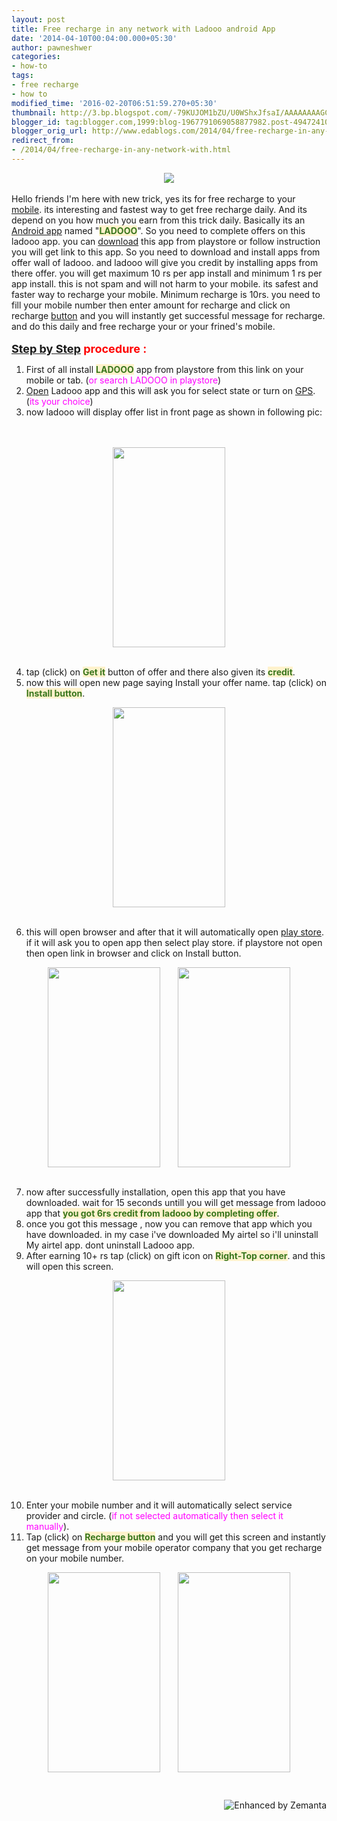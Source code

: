 ```yaml
---
layout: post
title: Free recharge in any network with Ladooo android App
date: '2014-04-10T00:04:00.000+05:30'
author: pawneshwer
categories:
- how-to
tags:
- free recharge
- how to
modified_time: '2016-02-20T06:51:59.270+05:30'
thumbnail: http://3.bp.blogspot.com/-79KUJOM1bZU/U0WShxJfsaI/AAAAAAAAGCw/Row0K4avT_o/s72-c/unnamed.png
blogger_id: tag:blogger.com,1999:blog-1967791069058877982.post-4947241031337021027
blogger_orig_url: http://www.edablogs.com/2014/04/free-recharge-in-any-network-with.html
redirect_from:
- /2014/04/free-recharge-in-any-network-with.html
---
```


<div dir="ltr" style="text-align: left;" trbidi="on"><div class="separator" style="clear: both; text-align: center;"><a href="http://3.bp.blogspot.com/-79KUJOM1bZU/U0WShxJfsaI/AAAAAAAAGCw/Row0K4avT_o/s1600/unnamed.png" imageanchor="1" style="margin-left: 1em; margin-right: 1em;"><img border="0" src="http://3.bp.blogspot.com/-79KUJOM1bZU/U0WShxJfsaI/AAAAAAAAGCw/Row0K4avT_o/s1600/unnamed.png" /></a></div><br />Hello friends I'm here with new trick, yes its for free recharge to your <a class="zem_slink" href="http://en.wikipedia.org/wiki/Mobile_app" rel="wikipedia" target="_blank" title="Mobile app">mobile</a>. its interesting and fastest way to get free recharge daily. And its depend on you how much you earn from this trick daily. Basically its an <a class="zem_slink" href="http://code.google.com/android/" rel="homepage" target="_blank" title="Android">Android app</a> named "<span style="background-color: #fff2cc;"><span style="color: #38761d;"><b>LADOOO</b></span></span>". So you need to complete offers on this ladooo app. you can <a class="zem_slink" href="http://en.wikipedia.org/wiki/Uploading_and_downloading" rel="wikipedia" target="_blank" title="Uploading and downloading">download</a> this app from playstore or follow instruction you will get link to this app. So you need to download and install apps from offer wall of ladooo. and ladooo will give you credit by installing apps from there offer. you will get maximum 10 rs per app install and minimum 1 rs per app install. this is not spam and will not harm to your mobile. its safest and faster way to recharge your mobile. Minimum recharge is 10rs. you need to fill your mobile number then enter amount for recharge and click on recharge <a class="zem_slink" href="http://en.wikipedia.org/wiki/Button" rel="wikipedia" target="_blank" title="Button">button</a> and you will instantly get successful message for recharge. and do this daily and free recharge your or your frined's mobile.<br /><br /><b><span style="color: red; font-size: large;"><a class="zem_slink" href="http://en.wikipedia.org/wiki/Step_by_Step_%28TV_series%29" rel="wikipedia" target="_blank" title="Step by Step (TV series)">Step by Step</a> procedure :</span></b><br /><div class="separator" style="clear: both; text-align: center;"></div><div style="text-align: left;"></div><ol style="text-align: left;"><li>First of all install <span style="background-color: #fff2cc;"><span style="color: #38761d;"><b>LADOOO</b></span></span> app from playstore from this link on your mobile or tab. (<span style="color: magenta;">or search LADOOO in playstore</span>)</li><li><a class="zem_slink" href="http://www.google.com/finance?q=NASDAQ:OPEN" rel="googlefinance" target="_blank" title="NASDAQ: OPEN">Open</a> Ladooo app and this will ask you for select state or turn on <a class="zem_slink" href="http://en.wikipedia.org/wiki/Global_Positioning_System" rel="wikipedia" target="_blank" title="Global Positioning System">GPS</a>. (<span style="color: magenta;">its your choice</span>)</li><li>now ladooo will display offer list in front page as shown in following pic:</li></ol><br /><br /><div class="separator" style="clear: both; text-align: center;"><a href="http://3.bp.blogspot.com/-lT_kxqagPoM/U0WM-nHV2XI/AAAAAAAAGCE/4ez7bZOyQtc/s1600/Screenshot_2014-04-09-23-31-55.png" imageanchor="1" style="margin-left: 1em; margin-right: 1em;"><img border="0" src="http://3.bp.blogspot.com/-lT_kxqagPoM/U0WM-nHV2XI/AAAAAAAAGCE/4ez7bZOyQtc/s1600/Screenshot_2014-04-09-23-31-55.png" height="320" width="180" /></a></div><div class="separator" style="clear: both; text-align: center;"><br /></div><div class="separator" style="clear: both; text-align: left;"></div><ol start="4" style="text-align: left;"><li>tap (click) on <span style="background-color: #fff2cc;"><span style="color: #38761d;"><b>Get it</b></span></span> button of offer and there also given its <span style="background-color: #fff2cc;"><span style="color: #38761d;"><b>credit</b></span></span>.</li><li>now this will open new page saying Install your offer name. tap (click) on <span style="background-color: #fff2cc;"><span style="color: #38761d;"><b>Install button</b></span></span>.</li></ol><div class="separator" style="clear: both; text-align: center;"><a href="http://2.bp.blogspot.com/-FRJZEa25AKA/U0WNC7XSTiI/AAAAAAAAGCU/YAX_MRFWprI/s1600/Screenshot_2014-04-09-23-32-09.png" imageanchor="1" style="margin-left: 1em; margin-right: 1em;"><img border="0" src="http://2.bp.blogspot.com/-FRJZEa25AKA/U0WNC7XSTiI/AAAAAAAAGCU/YAX_MRFWprI/s1600/Screenshot_2014-04-09-23-32-09.png" height="320" width="180" /></a></div><div class="separator" style="clear: both; text-align: center;"><br /></div><div class="separator" style="clear: both; text-align: left;"></div><ol start="6" style="text-align: left;"><li>this will open browser and after that it will automatically open <a class="zem_slink" href="http://en.wikipedia.org/wiki/Google_Play" rel="wikipedia" target="_blank" title="Google Play">play store</a>. if it will ask you to open app then select play store. if playstore not open then open link in browser and click on Install button.</li></ol><div class="separator" style="clear: both; text-align: center;"><a href="http://3.bp.blogspot.com/-dsn74sokjNE/U0WNBeORkXI/AAAAAAAAGCM/VS-IrMBTxcQ/s1600/Screenshot_2014-04-09-23-32-20.png" imageanchor="1" style="margin-left: 1em; margin-right: 1em;"><img border="0" src="http://3.bp.blogspot.com/-dsn74sokjNE/U0WNBeORkXI/AAAAAAAAGCM/VS-IrMBTxcQ/s1600/Screenshot_2014-04-09-23-32-20.png" height="320" width="180" /></a><a href="http://2.bp.blogspot.com/--GCjZnOiuMM/U0WNDlBmTcI/AAAAAAAAGCc/qAEysd5At3c/s1600/Screenshot_2014-04-09-23-32-38.png" imageanchor="1" style="margin-left: 1em; margin-right: 1em;"><img border="0" src="http://2.bp.blogspot.com/--GCjZnOiuMM/U0WNDlBmTcI/AAAAAAAAGCc/qAEysd5At3c/s1600/Screenshot_2014-04-09-23-32-38.png" height="320" width="180" /></a></div><div class="separator" style="clear: both; text-align: center;"><br /></div><div class="separator" style="clear: both; text-align: left;"></div><ol start="7" style="text-align: left;"><li>now after successfully installation, open this app that you have downloaded. wait for 15 seconds untill you will get message from ladooo app that <span style="background-color: #fff2cc;"><span style="color: #38761d;"><b>you got 6rs credit from ladooo by completing offer</b></span></span>.</li><li>once you got this message , now you can remove that app which you have downloaded. in my case i've downloaded My airtel so i'll uninstall My airtel app. dont uninstall Ladooo app.</li><li>After earning 10+ rs tap (click) on gift icon on <span style="background-color: #fff2cc;"><span style="color: #38761d;"><b>Right-Top corner</b></span></span>. and this will open this screen.</li></ol><div class="separator" style="clear: both; text-align: center;"><a href="http://2.bp.blogspot.com/-lzGcZreJHws/U0WM9tBC-pI/AAAAAAAAGB0/0YNJP4pbITA/s1600/Screenshot_2014-04-09-19-48-22.png" imageanchor="1" style="margin-left: 1em; margin-right: 1em;"><img border="0" src="http://2.bp.blogspot.com/-lzGcZreJHws/U0WM9tBC-pI/AAAAAAAAGB0/0YNJP4pbITA/s1600/Screenshot_2014-04-09-19-48-22.png" height="320" width="180" /></a></div><div class="separator" style="clear: both; text-align: center;"><br /></div><div class="separator" style="clear: both; text-align: left;"></div><ol start="10" style="text-align: left;"><li>Enter your mobile number and it will automatically select service provider and circle. (<span style="color: magenta;">if not selected automatically then select it manually</span>).</li><li>Tap (click) on <span style="background-color: #fff2cc;"><span style="color: #38761d;"><b>Recharge button</b></span></span> and you will get this screen and instantly get message from your mobile operator company that you get recharge on your mobile number.</li></ol><div class="separator" style="clear: both; text-align: center;"><a href="http://3.bp.blogspot.com/-z95ryns2vks/U0WM-tt9TtI/AAAAAAAAGCA/q9d20YJbjQA/s1600/Screenshot_2014-04-09-19-48-35.png" imageanchor="1" style="margin-left: 1em; margin-right: 1em;"><img border="0" src="http://3.bp.blogspot.com/-z95ryns2vks/U0WM-tt9TtI/AAAAAAAAGCA/q9d20YJbjQA/s1600/Screenshot_2014-04-09-19-48-35.png" height="320" width="180" /></a><a href="http://3.bp.blogspot.com/-SUdQbFwAXt0/U0WQfPxnRWI/AAAAAAAAGCk/yNEtJB3JSEE/s1600/Screenshot_2014-04-09-23-54-03.png" imageanchor="1" style="margin-left: 1em; margin-right: 1em;"><img border="0" src="http://3.bp.blogspot.com/-SUdQbFwAXt0/U0WQfPxnRWI/AAAAAAAAGCk/yNEtJB3JSEE/s1600/Screenshot_2014-04-09-23-54-03.png" height="320" width="180" /></a></div><br /><br /><div class="zemanta-pixie" style="height: 15px; margin-top: 10px;"><a class="zemanta-pixie-a" href="http://www.zemanta.com/?px" title="Enhanced by Zemanta"><img alt="Enhanced by Zemanta" class="zemanta-pixie-img" src="http://img.zemanta.com/zemified_e.png?x-id=ea816596-5ed1-4a9f-a1ee-73447cd9b921" style="border: none; float: right;" /></a></div></div>
